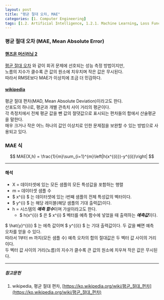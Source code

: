 ```yaml
---
layout: post
title: "평균 절대 오차, MAE"
categories: [1. Computer Engineering]
tags: [1.2. Artificial Intelligence, 1.2.1. Machine Learning, Loss Function]
---
```


### 평균 절대 오차 (MAE, Mean Absolute Error)

#### [핸즈온 머신러닝 2](https://tensorflow.blog/핸즈온-머신러닝-1장-2장/2-2-큰-그림-보기/)

[평균 절대 오차](https://maizer2.github.io/1.%20computer%20engineering/2022/02/08/평균-제곱근-오차.html) 와 같이 회귀 문제에 선호되는 성능 측정 방법이지만,  
노름의 지수가 클수록 큰 값의 원소에 치우치며 작은 값은 무시된다.  
따라서 RMSE보다 MAE가 이상치에 조금 더 민감하다.


#### [wikipedia](https://ko.wikipedia.org/wiki/평균_절대_편차)

평균 절대 편차(MAD, Mean Absolute Deviation)이라고도 한다.  
산포도의 하나로, 평균과 개별 관측치 사이 거리의 평균이다.  
각 측정치에서 전체 평균 값을 뺀 값의 절댓값으로 표시되는 편차들의 합에서 산술평균을 말한다.  
매우 크거나 작은 어느 하나의 값인 이상치로 인한 문제점을 보완할 수 있는 방법으로 사용되고 있다.


### MAE 식

$$ MAE(X,h) = \frac{1}{m}\sum_{i=1}^{m}\left|h(x^{(i)})-y^{(i)}\right| $$

--- 

#### 해석

* X = 데이터셋에 있는 모든 샘플의 모든 특성값을 포함하는 행렬  
* m = 데이터셋 샘플 수
* $ x^{i} $ 는 데이터셋에 있는 i번째 샘플의 전체 특성값의 벡터이다.
* $ y^{i} $ 는 해당 레이블(해당 샘플의 기대 출력값)이다.
* h = 시스템의 ***예측 함수***이며 가설이라고도 한다. 
  * $ h(x^{i}) $ 은 $ x^{i} $ 벡터를 예측 함수에 넣었을 때 출력하는 ***예측값***이다.
  
$ \hat{y}^{(i)} $ 는 에측 값이며 $ y^{(i)} $ 는 기대 출력값이다. 두 값을 빼면 예측 오차를 얻을 수 있다.  
따라서 1부터 m 까지(모든 샘플 수) 예측 오차의 합의 절대값은 두 벡터 값 사이의 거리이다.  
두 벡터 값 사이의 거리(노름)의 지수가 클수록 큰 값의 원소에 치우쳐 작은 값은 무시된다.

---

##### 참고문헌

1) wikipedia, 평균 절대 편차, [https://ko.wikipedia.org/wiki/평균_절대_편차](https://ko.wikipedia.org/wiki/평균_절대_편차)
